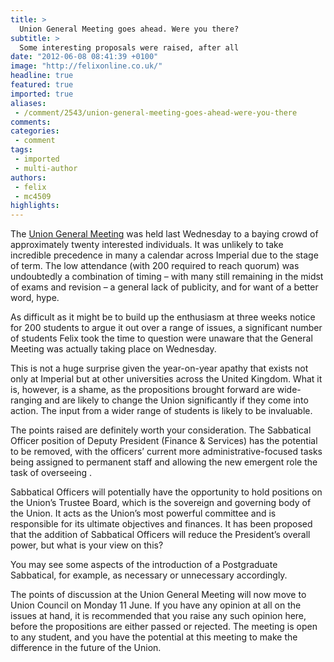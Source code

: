 ```yaml
---
title: >
  Union General Meeting goes ahead. Were you there?
subtitle: >
  Some interesting proposals were raised, after all
date: "2012-06-08 08:41:39 +0100"
image: "http://felixonline.co.uk/"
headline: true
featured: true
imported: true
aliases:
 - /comment/2543/union-general-meeting-goes-ahead-were-you-there
comments:
categories:
 - comment
tags:
 - imported
 - multi-author
authors:
 - felix
 - mc4509
highlights:
---
```


The [Union General Meeting](http://www.imperialcollegeunion.org/data/files/generalmeetingfinal-1085.pdf) was held last Wednesday to a baying crowd of approximately twenty interested individuals. It was unlikely to take incredible precedence in many a calendar across Imperial due to the stage of term. The low attendance (with 200 required to reach quorum) was undoubtedly a combination of timing – with many still remaining in the midst of exams and revision – a general lack of publicity, and for want of a better word, hype.

As difficult as it might be to build up the enthusiasm at three weeks notice for 200 students to argue it out over a range of issues, a significant number of students Felix took the time to question were unaware that the General Meeting was actually taking place on Wednesday.

This is not a huge surprise given the year-on-year apathy that exists not only at Imperial but at other universities across the United Kingdom. What it is, however, is a shame, as the propositions brought forward are wide-ranging and are likely to change the Union significantly if they come into action. The input from a wider range of students is likely to be invaluable.

The points raised are definitely worth your consideration. The Sabbatical Officer position of Deputy President (Finance & Services) has the potential to be removed, with the officers’ current more administrative-focused tasks being assigned to permanent staff and allowing the new emergent role the task of overseeing .

Sabbatical Officers will potentially have the opportunity to hold positions on the Union’s Trustee Board, which is the sovereign and governing body of the Union. It acts as the Union’s most powerful committee and is responsible for its ultimate objectives and finances. It has been proposed that the addition of Sabbatical Officers will reduce the President’s overall power, but what is your view on this?

You may see some aspects of the introduction of a Postgraduate Sabbatical, for example, as necessary or unnecessary accordingly.

The points of discussion at the Union General Meeting will now move to Union Council on Monday 11 June. If you have any opinion at all on the issues at hand, it is recommended that you raise any such opinion here, before the propositions are either passed or rejected. The meeting is open to any student, and you have the potential at this meeting to make the difference in the future of the Union.

